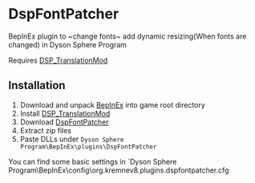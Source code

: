 # DspFontPatcher
BepInEx plugin to ~change fonts~ add dynamic resizing(When fonts are changed) in Dyson Sphere Program

Requires [DSP_TranslationMod](https://github.com/Muchaszewski/DSP_TranslationMod) 

## Installation
1. Download and unpack [BepInEx](https://github.com/BepInEx/BepInEx/releases) into game root directory
2. Install [DSP_TranslationMod](https://dsp.thunderstore.io/package/Muchaszewski/DSPTranslationPlugin)
5. Download [DspFontPatcher](https://github.com/kremnev8/DspFontPatcher/releases)
6. Extract zip files
7. Paste DLLs under `Dyson Sphere Program\BepInEx\plugins\DspFontPatcher`

You can find some basic settings in `Dyson Sphere Program\BepInEx\config\org.kremnev8.plugins.dspfontpatcher.cfg
